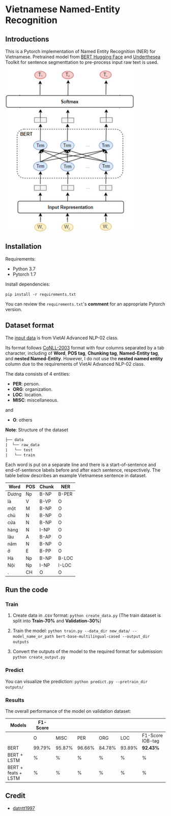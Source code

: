 # Vietnamese Named-Entity Recognition

## Introductions
This is a Pytorch implementation of Named Entity Recognition (NER) for Vietnamese. Pretrained model from [BERT Hugging Face](https://huggingface.co/bert-base-multilingual-cased) and [Underthesea](https://github.com/undertheseanlp/underthesea) Toolkit for sentence segmenttation to pre-process input raw text is used.

<img src="./images/architecture.png"/>

## Installation
Requirements:
- Python 3.7
- Pytorch 1.7

Install dependencies:

`pip install -r requirements.txt`

You can review the `requirements.txt`'s **comment** for an appropriate Pytorch version.

## Dataset format
The [input data](https://drive.google.com/drive/folders/1BxOEYSd0TcEhAH3IXDHKlSmVUJGoS2Ly?usp=sharing) is from VietAI Advanced NLP-02 class.

Its format follows [CoNLL-2003](https://aclanthology.org/W03-0419.pdf) format with four columns separated by a tab character, including of **Word**, **POS tag**, **Chunking tag**, **Named-Entity tag**, and **nested Named-Entity**. However, I do not use the **nested named entity** column due to the requirements of VietAI Advanced NLP-02 class.

The data consists of 4 entities: 
- **PER**: person.
- **ORG**: organization.
- **LOC**: location.
- **MISC**: miscellaneous.

and

- **O**: others

**Note**: Structure of the dataset
```text
├── data
|  └── raw_data
|   └── test
|   └── train
```

Each word is put on a separate line and there is a start-of-sentence and end-of-sentence labels before and after each sentence, respectively. The table below describes an example Vietnamese sentence in dataset.

| Word      | POS | Chunk | NER   |
|-----------|-----|-------|-------|
|Dương	    |Np	  |B-NP	  |B-PER  |
|là	        |V	  |B-VP	  |O      |
|một	    |M	  |B-NP	  |O      |
|chủ       	|N	  |B-NP	  |O      |
|cửa    	|N	  |B-NP	  |O      |
|hàng	    |N	  |I-NP	  |O      |
|lâu	    |A	  |B-AP	  |O      |
|năm	    |N	  |B-NP	  |O      |
|ở	        |E	  |B-PP	  |O      |
|Hà  	    |Np	  |B-NP	  |B-LOC  |
|Nội	    |Np	  |I-NP	  |I-LOC  |
|.	        |CH	  |O	  |O      |

## Run the code
### Train
1. Create data in .csv format: `python create_data.py` (The train dataset is split into **Train-70%** and **Validation-30%**)

2. Train the model: `python train.py --data_dir new_data/ --model_name_or_path bert-base-multilingual-cased --output_dir outputs`

3. Convert the outputs of the model to the required format for submission: `python create_output.py`

### Predict
You can visualize the prediction: `python predict.py --pretrain_dir outputs/`

### Results
The overall performance of the model on validation dataset:

| Models              |       F1-Score                                                        ||||||
|---------------------|------------|------------|------------|------------|------------|-----------|
|                     | O          | MISC       | PER        | ORG        | LOC        | F1-Score IOB-tag   |
| BERT                |  99.79%    |  95.87%    |  96.66%    |  84.78%    |  93.89%    |  **92.43%**   |
| BERT + LSTM        |  %    |  %    |  %    |  %    |  %    |  %   |
| BERT + feats + LSTM |  %    |  %    |  %    |  %    |  %    |  %   |

## Credit
- [datntt1997](https://github.com/datnnt1997)